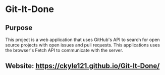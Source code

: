 # Git-It-Done

## Purpose
This project is a web application that uses GitHub's API to search for open source projects with open issues and pull requests. This applications uses the browser's Fetch API to communicate with the server.

## Website: https://ckyle121.github.io/Git-It-Done/
